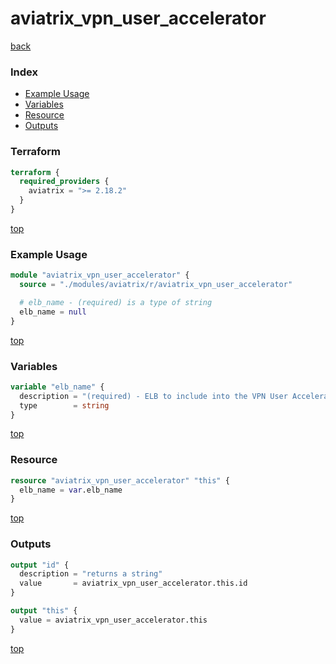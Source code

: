 # aviatrix_vpn_user_accelerator

[back](../aviatrix.md)

### Index

- [Example Usage](#example-usage)
- [Variables](#variables)
- [Resource](#resource)
- [Outputs](#outputs)

### Terraform

```terraform
terraform {
  required_providers {
    aviatrix = ">= 2.18.2"
  }
}
```

[top](#index)

### Example Usage

```terraform
module "aviatrix_vpn_user_accelerator" {
  source = "./modules/aviatrix/r/aviatrix_vpn_user_accelerator"

  # elb_name - (required) is a type of string
  elb_name = null
}
```

[top](#index)

### Variables

```terraform
variable "elb_name" {
  description = "(required) - ELB to include into the VPN User Accelerator."
  type        = string
}
```

[top](#index)

### Resource

```terraform
resource "aviatrix_vpn_user_accelerator" "this" {
  elb_name = var.elb_name
}
```

[top](#index)

### Outputs

```terraform
output "id" {
  description = "returns a string"
  value       = aviatrix_vpn_user_accelerator.this.id
}

output "this" {
  value = aviatrix_vpn_user_accelerator.this
}
```

[top](#index)